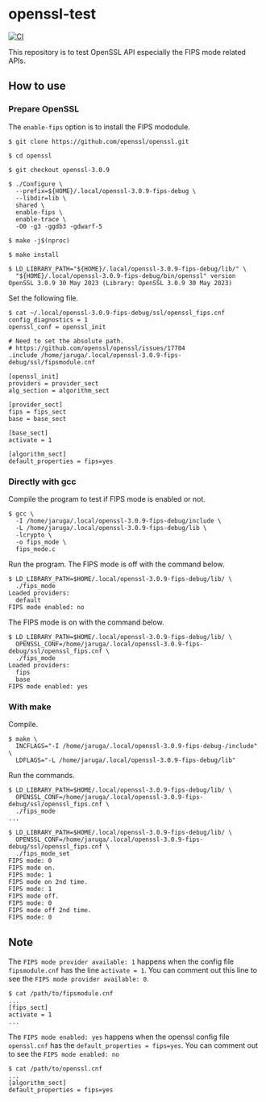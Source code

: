 # openssl-test

[![CI](https://github.com/junaruga/openssl-test/actions/workflows/test.yml/badge.svg)](https://github.com/junaruga/openssl-test/actions/workflows/test.yml)

This repository is to test OpenSSL API especially the FIPS mode related APIs.

## How to use

### Prepare OpenSSL

The `enable-fips` option is to install the FIPS mododule.

```
$ git clone https://github.com/openssl/openssl.git

$ cd openssl

$ git checkout openssl-3.0.9

$ ./Configure \
  --prefix=${HOME}/.local/openssl-3.0.9-fips-debug \
  --libdir=lib \
  shared \
  enable-fips \
  enable-trace \
  -O0 -g3 -ggdb3 -gdwarf-5

$ make -j$(nproc)

$ make install

$ LD_LIBRARY_PATH="${HOME}/.local/openssl-3.0.9-fips-debug/lib/" \
  "${HOME}/.local/openssl-3.0.9-fips-debug/bin/openssl" version
OpenSSL 3.0.9 30 May 2023 (Library: OpenSSL 3.0.9 30 May 2023)
```

Set the following file.

```
$ cat ~/.local/openssl-3.0.9-fips-debug/ssl/openssl_fips.cnf
config_diagnostics = 1
openssl_conf = openssl_init

# Need to set the absolute path.
# https://github.com/openssl/openssl/issues/17704
.include /home/jaruga/.local/openssl-3.0.9-fips-debug/ssl/fipsmodule.cnf

[openssl_init]
providers = provider_sect
alg_section = algorithm_sect

[provider_sect]
fips = fips_sect
base = base_sect

[base_sect]
activate = 1

[algorithm_sect]
default_properties = fips=yes
```

### Directly with gcc

Compile the program to test if FIPS mode is enabled or not.

```
$ gcc \
  -I /home/jaruga/.local/openssl-3.0.9-fips-debug/include \
  -L /home/jaruga/.local/openssl-3.0.9-fips-debug/lib \
  -lcrypto \
  -o fips_mode \
  fips_mode.c
```

Run the program. The FIPS mode is off with the command below.

```
$ LD_LIBRARY_PATH=$HOME/.local/openssl-3.0.9-fips-debug/lib/ \
  ./fips_mode
Loaded providers:
  default
FIPS mode enabled: no
```

The FIPS mode is on with the command below.

```
$ LD_LIBRARY_PATH=$HOME/.local/openssl-3.0.9-fips-debug/lib/ \
  OPENSSL_CONF=/home/jaruga/.local/openssl-3.0.9-fips-debug/ssl/openssl_fips.cnf \
  ./fips_mode
Loaded providers:
  fips
  base
FIPS mode enabled: yes
```

### With make

Compile.

```
$ make \
  INCFLAGS="-I /home/jaruga/.local/openssl-3.0.9-fips-debug-/include" \
  LDFLAGS="-L /home/jaruga/.local/openssl-3.0.9-fips-debug/lib"
```

Run the commands.

```
$ LD_LIBRARY_PATH=$HOME/.local/openssl-3.0.9-fips-debug/lib/ \
  OPENSSL_CONF=/home/jaruga/.local/openssl-3.0.9-fips-debug/ssl/openssl_fips.cnf \
  ./fips_mode
...

$ LD_LIBRARY_PATH=$HOME/.local/openssl-3.0.9-fips-debug/lib/ \
  OPENSSL_CONF=/home/jaruga/.local/openssl-3.0.9-fips-debug/ssl/openssl_fips.cnf \
  ./fips_mode_set
FIPS mode: 0
FIPS mode on.
FIPS mode: 1
FIPS mode on 2nd time.
FIPS mode: 1
FIPS mode off.
FIPS mode: 0
FIPS mode off 2nd time.
FIPS mode: 0
```

## Note

The `FIPS mode provider available: 1` happens when the config file `fipsmodule.cnf` has the line `activate = 1`. You can comment out this line to see the `FIPS mode provider available: 0`.

```
$ cat /path/to/fipsmodule.cnf
...
[fips_sect]
activate = 1
...
```

The `FIPS mode enabled: yes` happens when the openssl config file `openssl.cnf` has the `default_properties = fips=yes`. You can comment out to see the `FIPS mode enabled: no`

```
$ cat /path/to/openssl.cnf
...
[algorithm_sect]
default_properties = fips=yes
```
